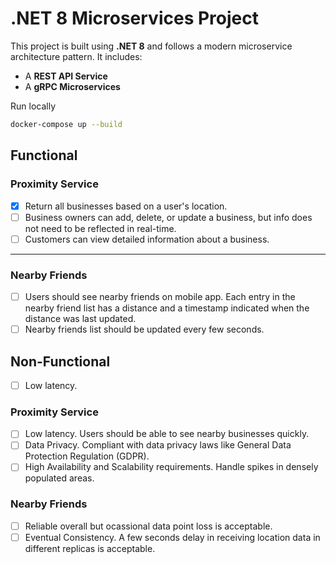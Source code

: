 # .NET 8 Microservices Project

This project is built using **.NET 8** and follows a modern microservice architecture pattern. It includes:

- A **REST API Service**
- A **gRPC Microservices**

Run locally
```bash
docker-compose up --build
```


## Functional

### Proximity Service

- [x] Return all businesses based on a user's location.
- [ ] Business owners can add, delete, or update a business, but info does not need to be reflected in real-time.
- [ ] Customers can view detailed information about a business.

-----------------------------------------

### Nearby Friends

- [ ] Users should see nearby friends on mobile app. Each entry in the nearby friend list has a distance and a timestamp indicated when the distance was last updated. 
- [ ] Nearby friends list should be updated every few seconds.

## Non-Functional

- [ ] Low latency. 

### Proximity Service

- [ ] Low latency. Users should be able to see nearby businesses quickly.
- [ ] Data Privacy. Compliant with data privacy laws like General Data Protection Regulation (GDPR).
- [ ] High Availability and Scalability requirements. Handle spikes in densely populated areas.

### Nearby Friends

- [ ] Reliable overall but ocassional data point loss is acceptable.
- [ ] Eventual Consistency. A few seconds delay in receiving location data in different replicas is acceptable.
